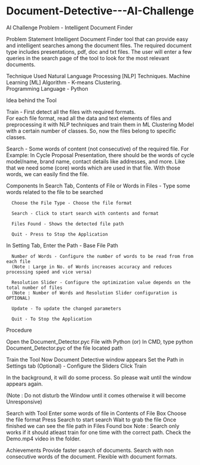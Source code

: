 # Document-Detective---AI-Challenge
AI Challenge Problem - Intelligent Document Finder

Problem Statement
  Intelligent Document Finder tool that can provide easy and intelligent searches among the document files. The required document type includes presentations, pdf, doc and txt files. The user will enter a few queries in the search page of the tool to look for the most relevant documents.


Technique Used
  Natural Language Processing [NLP] Techniques.
  Machine Learning [ML] Algorithm - K-means Clustering.  
  Programming Language - Python


Idea behind the Tool
  
  Train - First detect all the files with required formats.  
  For each file format, read all the data and text elements of files and preprocessing it with NLP techniques and 
  train them in ML Clustering Model with a certain number of classes. 
  So, now the files belong to specific classes. 
  
  Search - Some words of content (not consecutive) of the required file. 
  For Example: In Cycle Proposal Presentation, there should be the words of cycle model/name, brand name, contact details like addresses, and more. 
  Like that we need some (core) words which are used in that file. With those words, we can easily find the file.


Components
  In Search Tab, 
      Contents of File or Words in Files - Type some words related to the file to be searched

      Choose the File Type - Choose the file format

      Search - Click to start search with contents and format

      Files Found - Shows the detected file path

      Quit - Press to Stop the Application

  In Setting Tab,
      Enter the Path - Base File Path

      Number of Words - Configure the number of words to be read from from each file
      (Note : Large in No. of Words increases accuracy and reduces processing speed and vice versa)

      Resolution Slider - Configure the optimization value depends on the total number of files
      (Note : Number of Words and Resolution Slider configuration is OPTIONAL)
 
      Update - To update the changed parameters 

      Quit - To Stop the Application


Procedure

  Open the Document_Detector.pyc File with Python
                    (or) 
  In CMD, type python Document_Detector.pyc of the file located path

  Train the Tool
    Now Document Detective window appears
    Set the Path in Settings tab
    (Optional) - Configure the Sliders 
    Click Train

  In the background, it will do some process. So please wait until the window appears again.

  (Note : Do not disturb the Window until it comes otherwise it will become Unresponsive)

  Search with Tool
    Enter some words of file in Contents of File Box
    Choose the file format
    Press Search to start search
    Wait to grab the file
    Once finished we can see the file path in Files Found box
  Note : Search only works if it should atleast train for one time with the correct path.
  Check the Demo.mp4 video in the folder.


Achievements
  Provide faster search of documents.
  Search with non consecutive words of the document.
  Flexible with document formats.
